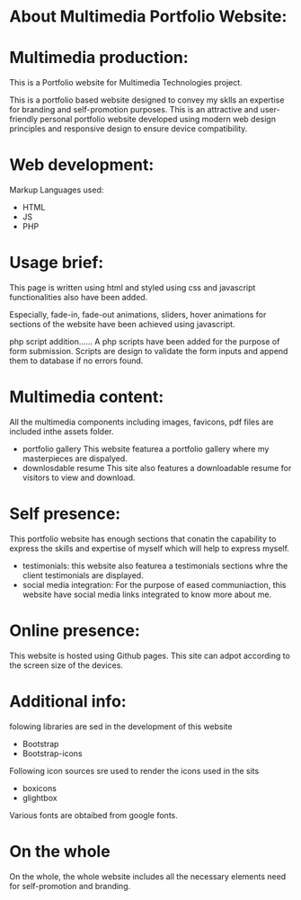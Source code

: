 # About Multimedia Portfolio Website:

# Multimedia production:
This is a Portfolio website for Multimedia Technologies project.

This is a portfolio based website designed to convey my sklls an expertise for branding and self-promotion purposes.
This is an attractive and user-friendly personal portfolio website developed using modern web design principles and responsive design to ensure device compatibility.

# Web development: 
Markup Languages used:
- HTML
- JS
- PHP

# Usage brief:
This page is written using html and styled using css and javascript functionalities also have been added.

Especially, fade-in, fade-out animations, sliders, hover animations for sections of the website have been achieved using javascript.

php script addition......
A php scripts have been added for the purpose of form submission.
Scripts are design to validate the form inputs and append them to database if no errors found.


# Multimedia content:
All the multimedia components including images, favicons, pdf files are included inthe assets folder.
- portfolio gallery
This website featurea a portfolio gallery where my masterpieces are dispalyed.
- downlosdable resume
This site also features a downloadable resume for visitors to view and download.


# Self presence:
This portfolio website has enough sections that conatin the capability to express the skills and expertise of myself which will help to express myself.
- testimonials:
this website also featurea a testimonials sections whre the client testimonials are displayed.
- social media integration:
For the purpose of eased communiaction, this website have social media links integrated to know more about me.


# Online presence:
This website is hosted using Github pages.
This site can adpot according to the screen size of the devices.


# Additional info:
folowing libraries are sed in the development of this website
- Bootstrap
- Bootstrap-icons

Following icon sources sre used to render the icons used in the sits
- boxicons
- glightbox

Various fonts are obtaibed from google fonts.

# On the whole
On the whole, the whole website includes all the necessary elements need for self-promotion and branding.


